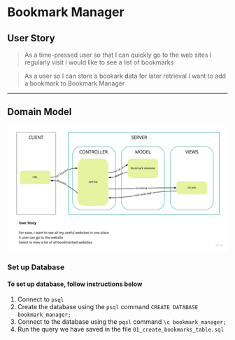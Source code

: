 # Bookmark Manager

## User Story
> As a time-pressed user
> so that I can quickly go to the web sites I regularly visit
> I would like to see a list of bookmarks

> As a user
> so I can store a bookark data for later retrieval
> I want to add a bookmark to Bookmark Manager
<hr>

## Domain Model

<img src="Flowchart.jpg">

### Set up Database

#### To set up database, follow instructions below

1. Connect to `psql`
2. Create the database using the `psql` command `CREATE DATABASE bookmark_manager;`
3. Connect to the database using the `pqsl` command `\c bookmark_manager;`
4. Run the query we have saved in the file `01_create_bookmarks_table.sql`